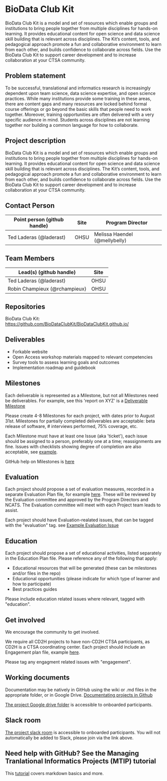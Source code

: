 # BioData Club Kit
BioData Club Kit is a model and set of resources which enable groups and institutions to bring people together from multiple disciplines for hands-on learning. It provides educational content for open science and data science skill building that is relevant across disciplines. The Kit’s content, tools, and pedagogical approach promote a fun and collaborative environment to learn from each other, and builds confidence to collaborate across fields. Use the BioData Club Kit to support career development and to increase collaboration at your CTSA community.

## Problem statement
To be successful, translational and informatics research is increasingly dependent upon team science, data science expertise, and open science practices. While many institutions provide some training in these areas, there are content gaps and many resources are locked behind formal course offerings or go beyond the basic skills that people need to work together. Moreover, training opportunities are often delivered with a very specific audience in mind. Students across disciplines are not learning together nor building a common language for how to collaborate.

## Project description
BioData Club Kit is a model and set of resources which enable groups and institutions to bring people together from multiple disciplines for hands-on learning. It provides educational content for open science and data science skill building that is relevant across disciplines. The Kit’s content, tools, and pedagogical approach promote a fun and collaborative environment to learn from each other, and builds confidence to collaborate across fields. Use the BioData Club Kit to support career development and to increase collaboration at your CTSA community.

## Contact Person

Point person (github handle) | Site | Program Director
----------|--------------|---------------
Ted Laderas (@laderast) | OHSU | Melissa Haendel (@mellybelly)

## Team Members

Lead(s) (github handle) | Site
----------|--------------|
Ted Laderas (@laderast) | OHSU 
Robin Champieux (@rchampieux) | OHSU

## Repositories

BioData Club Kit: https://github.com/BioDataClubKit/BioDataClubKit.github.io/

## Deliverables

* Forkable website
* Open Access workshop materials mapped to relevant competencies
* Survey tools to assess learning goals and outcomes
* Implementation roadmap and guidebook

## Milestones 
Each deliverable is represented as a Milestone, but not all Milestones need be deliverables. For example, see this 'report on XYZ' is a [Deliverable Milestone](https://github.com/data2health/project-repo-template/milestone/2)

Please create 4-8 Milestones for each project, with dates prior to August 31st.  Milestones for partially completed deliverables are acceptable: beta release of software, # interviews performed, 75% coverage, etc. 

Each Milestone must have at least one Issue (aka 'ticket'), each issue should be assigned to a person, preferably one at a time; reassignments are fine. Issues with checklists showing degree of completion are also acceptable, see [example](https://github.com/data2health/project-repo-template/issues/2).

GitHub help on Milestones is [here](https://help.github.com/articles/creating-and-editing-milestones-for-issues-and-pull-requests/)

## Evaluation
Each project should propose a set of evaluation measures, recorded in a separate Evaluation Plan file, for example [here](https://github.com/data2health/project-repo-template/blob/master/evaluation.md). These will be reviewed by the Evaluation committee and approved by the Program Directors and NCATS. The Evaluation committee will meet with each Project team leads to assist. 

Each project should have Evaluation-realated issues, that can be tagged with the "evaluation" tag. see [Example Evaluation Issue](https://github.com/data2health/project-repo-template/issues/5)

## Education
Each project should propose a set of educational activities, listed separately in the Education Plan file. 
Please reference any of the following that apply: 
- Educational resources that will be generated (these can be milestones and/or files in the repo)
- Educational opportunities (please indicate for which type of learner and how to participate)
- Best practices guides

Please include education related issues where relevant, tagged with "education". 

## Get involved
We encourage the community to get involved. 

We require all CD2H projects to have non-CD2H CTSA participants, as CD2H is a CTSA coordinating center. Each project should include an Engagement plan file, example [here](https://github.com/data2health/project-repo-template/blob/master/engagement.md). 

Please tag any engagment related issues with "engagement".

## Working documents
Documentation may be natively in GitHub using the wiki or .md files in the appropriate folder, or in Google Drive.
[Documentating projects in Github](https://guides.github.com/features/wikis/)

[The project Google drive folder](https://drive.google.com/drive/u/0/folders/1vLp-H32KTNobiZF2cK82At90S6dVJNUf) is accessible to onboarded participants. 

## Slack room
[The project slack room](https://cd2h.slack.com/messages/C9D9SQWEQ) is accessible to onboarded participants. You will not automatically be added to Slack, please join via the link above.

## Need help with GitHub? See the Managing Tranlational Informatics Projects (MTIP) tutorial

This [tutorial](https://data2health.github.io/mtip-tutorial/lessons/Lesson5.html) covers markdown basics and more.

